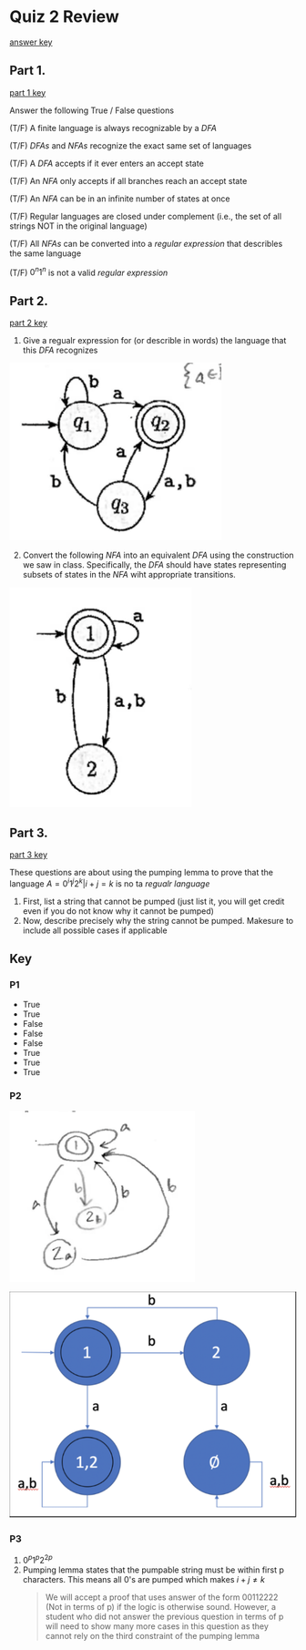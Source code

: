 # Quiz 2 Review
[answer key](#key)

## Part 1.
[part 1 key](#p1)

Answer the following True / False questions

(T/F) A finite language is always recognizable by a $DFA$

(T/F) $DFAs$ and $NFAs$ recognize the exact same set of languages

(T/F) A $DFA$ accepts if it ever enters an accept state

(T/F) An $NFA$ only accepts if all branches reach an accept state

(T/F) An $NFA$ can be in an infinite number of states at once

(T/F) Regular languages are closed under complement (i.e., the set of all strings NOT in the original language)

(T/F) All $NFAs$ can be converted into a _regular expression_ that describles the same language

(T/F) $0^n1^n$ is not a valid _regular expression_

## Part 2.
[part 2 key](#p2)

1. Give a regualr expression for (or describle in words) the language that this $DFA$ recognizes

![g1](../images/g1.png)

2. Convert the following $NFA$ into an equivalent $DFA$ using the construction we saw in class. Specifically, the $DFA$ should have states representing subsets of states in the $NFA$ wiht appropriate transitions.

![g2](../images/g2.png)

## Part 3.
[part 3 key](#p3)

These questions are about using the pumping lemma to prove that the language $A = {0^i1^j2^k|i + j = k}$ is no ta _regualr language_

1. First, list a string that cannot be pumped (just list it, you will get credit even if you do not know why it cannot be pumped)
2. Now, describe precisely why the string cannot be pumped. Makesure to include all possible cases if applicable

## Key 
### P1
- True
- True
- False
- False
- False
- True
- True
- True
### P2
![g1a](../images/g1a.png)

![g2a](../images/g2a.png)
### P3
1. $0^{p}1^{p}2^{2p}$
2. Pumping lemma states that the pumpable string must be within first p characters. This means all 0's are pumped which makes $i + j \neq k$
   >We will accept a proof that uses answer of the form 00112222 (Not in terms of p) if the logic is otherwise sound. However, a student who did not answer the previous question in terms of p will need to show many more cases in this question as they cannot rely on the third constraint of the pumping lemma
